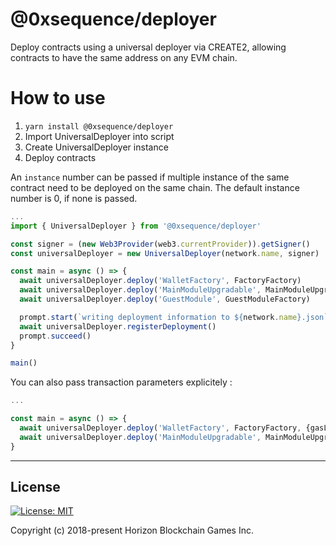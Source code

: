 # @0xsequence/deployer

Deploy contracts using a universal deployer via CREATE2, allowing contracts to have the same address on any EVM chain. 

# How to use

1. `yarn install @0xsequence/deployer`
1. Import UniversalDeployer into script
2. Create UniversalDeployer instance
3. Deploy contracts 

An `instance` number can be passed if multiple instance of the same contract need to be deployed on the same chain. The default instance number is 0, if none is passed.

```typescript
...
import { UniversalDeployer } from '@0xsequence/deployer'

const signer = (new Web3Provider(web3.currentProvider)).getSigner()
const universalDeployer = new UniversalDeployer(network.name, signer)

const main = async () => {
  await universalDeployer.deploy('WalletFactory', FactoryFactory)
  await universalDeployer.deploy('MainModuleUpgradable', MainModuleUpgradableFactory)
  await universalDeployer.deploy('GuestModule', GuestModuleFactory)

  prompt.start(`writing deployment information to ${network.name}.json`)
  await universalDeployer.registerDeployment()
  prompt.succeed()
}

main()
```

You can also pass transaction parameters explicitely :

```typescript
...

const main = async () => {
  await universalDeployer.deploy('WalletFactory', FactoryFactory, {gasLimit: 1000000} )
  await universalDeployer.deploy('MainModuleUpgradable', MainModuleUpgradableFactory, {gasPrice: new BigNumber(10).pow(9)})
}

```

---

## License

[![License: MIT](https://img.shields.io/badge/License-MIT-yellow.svg)](https://opensource.org/licenses/MIT)

Copyright (c) 2018-present Horizon Blockchain Games Inc.
